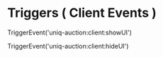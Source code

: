 # Triggers ( Client Events )

TriggerEvent('uniq-auction:client:showUI')

TriggerEvent('uniq-auction:client:hideUI')
